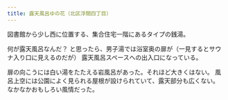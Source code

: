 ```yaml
---
title: 露天風呂ゆの花（北区浮間四丁目）
---
```


図書館から少し西に位置する、集合住宅一階にあるタイプの銭湯。

何が露天風呂なんだ？ と思ったら、男子湯では浴室奥の扉が（一見するとサウナ入り口に見えるのだが）
露天風呂スペースへの出入口になっている。

扉の向こうには白い湯をたたえる岩風呂があった。それほど大きくはない。
風呂上空には公園によく見られる屋根が設けられていて、露天部分も広くない。
なかなかおもしろい風情だった。
